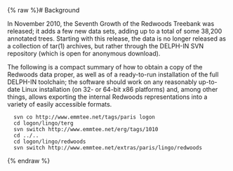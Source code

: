 {% raw %}# Background

In November 2010, the Seventh Growth of the Redwoods Treebank was
released; it adds a few new data sets, adding up to a total of some
38,200 annotated trees. Starting with this release, the data is no
longer released as a collection of tar(1) archives, but rather through
the DELPH-IN SVN repository (which is open for anonymous download).

The following is a compact summary of how to obtain a copy of the
Redwoods data proper, as well as of a ready-to-run installation of the
full DELPH-IN toolchain; the software should work on any reasonably
up-to-date Linux installation (on 32- or 64-bit x86 platforms) and,
among other things, allows exporting the internal Redwoods
representations into a variety of easily accessible formats.

      svn co http://www.emmtee.net/tags/paris logon
      cd logon/lingo/terg
      svn switch http://www.emmtee.net/erg/tags/1010
      cd ../..
      cd logon/lingo/redwoods
      svn switch http://www.emmtee.net/extras/paris/lingo/redwoods
<update date omitted for speed>{% endraw %}